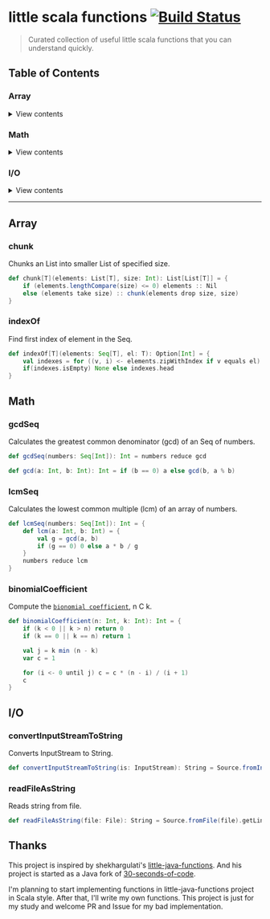 # little scala functions [![Build Status](https://travis-ci.org/a1p4ca/little-scala-functions.svg?branch=master)](https://travis-ci.org/a1p4ca/little-scala-functions)
> Curated collection of useful little scala functions that you can understand quickly.

## Table of Contents

### Array

<details>
<summary>View contents</summary>

* [`chunk`](#chunk)
* [`indexOf`](#indexof)

</details>

### Math

<details>
<summary>View contents</summary>

* [`gcdSeq`](#gcdseq)
* [`lcmSeq`](#lcmseq)
* [`binomialCoefficient`](#binomialcoefficient)

</details>

### I/O

<details>
<summary>View contents</summary>

* [`convertInputStreamToString`](#convertinputstreamtostring)
* [`readFileAsString`](#readfileasstring)

</details>

---

## Array

### chunk

Chunks an List into smaller List of specified size.

```scala
def chunk[T](elements: List[T], size: Int): List[List[T]] = {
    if (elements.lengthCompare(size) <= 0) elements :: Nil
    else (elements take size) :: chunk(elements drop size, size)
}
```

### indexOf

Find first index of element in the Seq.

```scala
def indexOf[T](elements: Seq[T], el: T): Option[Int] = {
    val indexes = for ((v, i) <- elements.zipWithIndex if v equals el) yield Some(i)
    if(indexes.isEmpty) None else indexes.head
}
```

## Math

### gcdSeq

Calculates the greatest common denominator (gcd) of an Seq of numbers.

```scala
def gcdSeq(numbers: Seq[Int]): Int = numbers reduce gcd

def gcd(a: Int, b: Int): Int = if (b == 0) a else gcd(b, a % b)
```

### lcmSeq

Calculates the lowest common multiple (lcm) of an array of numbers.

```scala
def lcmSeq(numbers: Seq[Int]): Int = {
    def lcm(a: Int, b: Int) = {
        val g = gcd(a, b)
        if (g == 0) 0 else a * b / g
    }
    numbers reduce lcm
}
```

### binomialCoefficient

Compute the [`bionomial coefficient`](https://en.wikipedia.org/wiki/Binomial_coefficient), n C k.

```scala
def binomialCoefficient(n: Int, k: Int): Int = {
    if (k < 0 || k > n) return 0
    if (k == 0 || k == n) return 1

    val j = k min (n - k)
    var c = 1

    for (i <- 0 until j) c = c * (n - i) / (i + 1)
    c
}
```

## I/O

### convertInputStreamToString

Converts InputStream to String.

```scala
def convertInputStreamToString(is: InputStream): String = Source.fromInputStream(is).mkString
```

### readFileAsString

Reads string from file.

```scala
def readFileAsString(file: File): String = Source.fromFile(file).getLines.mkString
```

## Thanks

This project is inspired by shekhargulati's [little-java-functions](https://github.com/shekhargulati/little-java-functions).
And his project is started as a Java fork of [30-seconds-of-code](https://github.com/Chalarangelo/30-seconds-of-code).

I'm planning to start implementing functions in little-java-functions project in Scala style.
After that, I'll write my own functions. This project is just for my study and welcome PR and Issue for my bad implementation.
